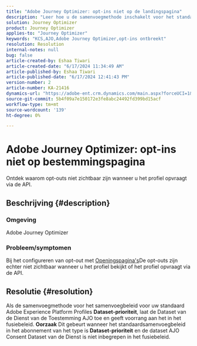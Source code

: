 ```yaml
---
title: "Adobe Journey Optimizer: opt-ins niet op de landingspagina"
description: "Leer hoe u de samenvoegmethode inschakelt voor het standaardsamenvoegbeleid voor Adobe Experience Platform-profielen."
solution: Journey Optimizer
product: Journey Optimizer
applies-to: "Journey Optimizer"
keywords: "KCS,AJO,Adobe Journey Optimizer,opt-ins ontbreekt"
resolution: Resolution
internal-notes: null
bug: false
article-created-by: Eshaa Tiwari
article-created-date: "6/17/2024 11:34:49 AM"
article-published-by: Eshaa Tiwari
article-published-date: "6/17/2024 12:41:43 PM"
version-number: 2
article-number: KA-21416
dynamics-url: "https://adobe-ent.crm.dynamics.com/main.aspx?forceUCI=1&pagetype=entityrecord&etn=knowledgearticle&id=69b9019a-9d2c-ef11-840a-6045bd029b18"
source-git-commit: 5b4f09a7e150172e3fe8abc24492fd399bd15acf
workflow-type: tm+mt
source-wordcount: '139'
ht-degree: 0%

---
```


# Adobe Journey Optimizer: opt-ins niet op bestemmingspagina


Ontdek waarom opt-outs niet zichtbaar zijn wanneer u het profiel opvraagt via de API.

## Beschrijving {#description}


### Omgeving

Adobe Journey Optimizer

### Probleem/symptomen

Bij het configureren van opt-out met [Openingspagina&#39;s](https://experienceleague.adobe.com/docs/journey-optimizer/using/landing-pages/lp-use-cases.html)De opt-outs zijn echter niet zichtbaar wanneer u het profiel bekijkt of het profiel opvraagt via de API.


## Resolutie {#resolution}


Als de samenvoegmethode voor het samenvoegbeleid voor uw standaard Adobe Experience Platform Profiles <b>Dataset-prioriteit</b>, laat de Dataset van de Dienst van de Toestemming AJO toe en geeft voorrang aan het in het fusiebeleid.
<b>Oorzaak</b>
Dit gebeurt wanneer het standaardsamenvoegbeleid in het abonnement van het type is <b>Dataset-prioriteit</b> en de dataset AJO Consent Dataset van de Dienst is niet inbegrepen in het fusiebeleid.
